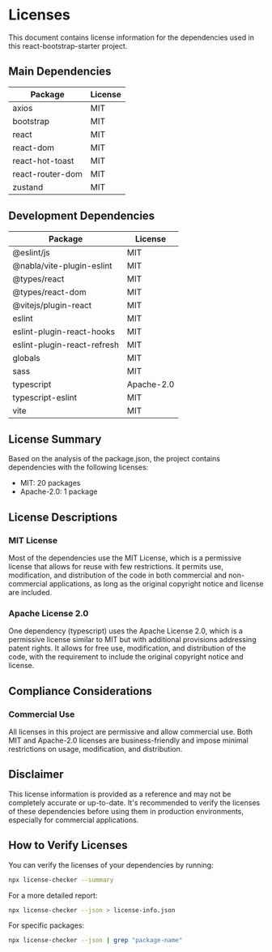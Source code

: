 # Licenses

This document contains license information for the dependencies used in this react-bootstrap-starter project.

## Main Dependencies

| Package          | License |
| ---------------- | ------- |
| axios            | MIT     |
| bootstrap        | MIT     |
| react            | MIT     |
| react-dom        | MIT     |
| react-hot-toast  | MIT     |
| react-router-dom | MIT     |
| zustand          | MIT     |

## Development Dependencies

| Package                     | License    |
| --------------------------- | ---------- |
| @eslint/js                  | MIT        |
| @nabla/vite-plugin-eslint   | MIT        |
| @types/react                | MIT        |
| @types/react-dom            | MIT        |
| @vitejs/plugin-react        | MIT        |
| eslint                      | MIT        |
| eslint-plugin-react-hooks   | MIT        |
| eslint-plugin-react-refresh | MIT        |
| globals                     | MIT        |
| sass                        | MIT        |
| typescript                  | Apache-2.0 |
| typescript-eslint           | MIT        |
| vite                        | MIT        |

## License Summary

Based on the analysis of the package.json, the project contains dependencies with the following licenses:

- MIT: 20 packages
- Apache-2.0: 1 package

## License Descriptions

### MIT License

Most of the dependencies use the MIT License, which is a permissive license that allows for reuse with few restrictions. It permits use, modification, and distribution of the code in both commercial and non-commercial applications, as long as the original copyright notice and license are included.

### Apache License 2.0

One dependency (typescript) uses the Apache License 2.0, which is a permissive license similar to MIT but with additional provisions addressing patent rights. It allows for free use, modification, and distribution of the code, with the requirement to include the original copyright notice and license.

## Compliance Considerations

### Commercial Use

All licenses in this project are permissive and allow commercial use. Both MIT and Apache-2.0 licenses are business-friendly and impose minimal restrictions on usage, modification, and distribution.

## Disclaimer

This license information is provided as a reference and may not be completely accurate or up-to-date. It's recommended to verify the licenses of these dependencies before using them in production environments, especially for commercial applications.

## How to Verify Licenses

You can verify the licenses of your dependencies by running:

```bash
npx license-checker --summary
```

For a more detailed report:

```bash
npx license-checker --json > license-info.json
```

For specific packages:

```bash
npx license-checker --json | grep "package-name"
```
